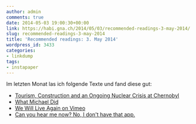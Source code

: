```yaml
---
author: admin
comments: true
date: 2014-05-03 19:00:30+00:00
link: https://habi.gna.ch/2014/05/03/recommended-readings-3-may-2014/
slug: recommended-readings-3-may-2014
title: 'Recommended readings: 3. May 2014'
wordpress_id: 3433
categories:
- linkdump
tags:
- instapaper
---
```


Im letzten Monat las ich folgende Texte und fand diese gut:



  * [Tourism, Construction and an Ongoing Nuclear Crisis at Chernobyl](http://www.newsweek.com/2014/04/25/tourism-construction-and-ongoing-nuclear-crisis-chernobyl-248163.html)
  * [What Michael Did](http://projects.thestar.com/what-michael-stewart-did/)
  * [We Will Live Again on Vimeo](http://vimeo.com/86519824)
  * [Can you hear me now? No, I don't have that app.](http://www.mwmeyer.com/blog/can-you-hear-me-now/)
